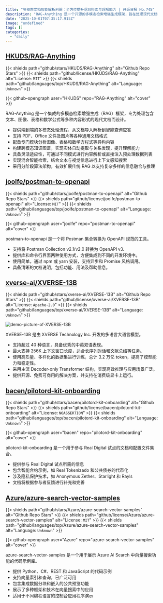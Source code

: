```yaml
---
title: "多模态文档智能解析利器：全方位提升信息检索与理解能力 | 开源日报 No.745"
description: "RAG-Anything 是一个开源的多模态检索增强生成框架，旨在处理现代文档中的多种内容形式，如文本、图像、表格和数学公式。它支持多种文档格式，提供端到端的处理流程，具备图像和表格分析模块，能够构建跨模态知识图谱，增强理解能力。该框架还支持灵活的内容解析和混合智能检索，采用分阶段算法架构，扩展传统的 RAG 方法以实现复杂信息的融合与推理。"
date: "2025-10-01T07:35:17.915Z"
image: "undefined"
tags: []
categories:
  - "daily"
---
```


## [HKUDS/RAG-Anything](https://github.com/HKUDS/RAG-Anything)

{{< shields path="github/stars/HKUDS/RAG-Anything" alt="Github Repo Stars" >}} {{< shields path="github/license/HKUDS/RAG-Anything" alt="License: `MIT`" >}} {{< shields path="github/languages/top/HKUDS/RAG-Anything" alt="Language: `Unknown`" >}}

{{< github-opengraph user="HKUDS" repo="RAG-Anything" alt="cover" >}}

RAG-Anything 是一个集成的多模态检索增强生成（RAG）框架，专为处理包含文本、图像、表格和数学公式等多种内容形式的现代文档而设计。

- 提供端到端的多模态处理流程，从文档导入解析到智能查询应答
- 支持 PDF、Office 文件及图片等各种通用文档格式
- 配备专门模块分析图像、表格和数学方程式等异构内容
- 构建跨模态知识图谱，实现实体自动提取与关系发现，提升理解能力
- 具备灵活适应性，可通过不同模式进行内容解析或直接注入预处理数据列表
- 实现混合智能检索，结合文本与视觉信息进行上下文感知搜索
- 采用分阶段算法架构，有效扩展传统 RAG 以支持复杂多样的信息融合与推理
  
## [joolfe/postman-to-openapi](https://github.com/joolfe/postman-to-openapi)

{{< shields path="github/stars/joolfe/postman-to-openapi" alt="Github Repo Stars" >}} {{< shields path="github/license/joolfe/postman-to-openapi" alt="License: `MIT`" >}} {{< shields path="github/languages/top/joolfe/postman-to-openapi" alt="Language: `Unknown`" >}}

{{< github-opengraph user="joolfe" repo="postman-to-openapi" alt="cover" >}}

postman-to-openapi 是一个将 Postman 集合转换为 OpenAPI 规范的工具。

- 支持将 Postman Collection v2.1/v2.0 转换为 OpenAPI v3.
- 提供库和命令行界面两种使用方式，方便集成到不同的开发环境中。
- 使用简单，通过 npm 或 yarn 安装，支持异步和 Promise 风格调用。
- 具备清晰的文档说明，包括功能、用法及帮助信息。
  
## [xverse-ai/XVERSE-13B](https://github.com/xverse-ai/XVERSE-13B)

{{< shields path="github/stars/xverse-ai/XVERSE-13B" alt="Github Repo Stars" >}} {{< shields path="github/license/xverse-ai/XVERSE-13B" alt="License: `Apache-2.0`" >}} {{< shields path="github/languages/top/xverse-ai/XVERSE-13B" alt="Language: `Unknown`" >}}

![demo-picture-of-XVERSE-13B](https://static.osguider.com/subject/github/xverse-ai/XVERSE-13B/79798c59d37b576b96f58386115f731a.png)

XVERSE-13B 是由 XVERSE Technology Inc. 开发的多语言大语言模型。

- 支持超过 40 种语言，具备优秀的中英双语表现。
- 最大支持 256K 上下文窗口长度，适合长序列对话和文献总结等任务。
- 使用高质量、多样化的数据集进行训练，总计 3.2 万亿 token，提高了模型能力和稳定性。
- 采用主流 Decoder-only Transformer 结构，实现高效推理与应用场景广泛。
- 提供开源、免费可商用的解决方案，并支持在消费级显卡上运行。
  
## [bacen/pilotord-kit-onboarding](https://github.com/bacen/pilotord-kit-onboarding)

{{< shields path="github/stars/bacen/pilotord-kit-onboarding" alt="Github Repo Stars" >}} {{< shields path="github/license/bacen/pilotord-kit-onboarding" alt="License: `NOASSERTION`" >}} {{< shields path="github/languages/top/bacen/pilotord-kit-onboarding" alt="Language: `Unknown`" >}}

{{< github-opengraph user="bacen" repo="pilotord-kit-onboarding" alt="cover" >}}

pilotord-kit-onboarding 是一个用于参与 Real Digital 试点的文档和配置文件集合。

- 提供参与 Real Digital 试点所需的信息
- 包含智能合约示例，如 Real Tokenizado 和公共债券的代币化
- 涉及隐私保护技术，如 Anonymous Zether、Starlight 和 Rayls
- 文档将根据参与者反馈进行补充和完善
  
## [Azure/azure-search-vector-samples](https://github.com/Azure/azure-search-vector-samples)

{{< shields path="github/stars/Azure/azure-search-vector-samples" alt="Github Repo Stars" >}} {{< shields path="github/license/Azure/azure-search-vector-samples" alt="License: `MIT`" >}} {{< shields path="github/languages/top/Azure/azure-search-vector-samples" alt="Language: `Unknown`" >}}

{{< github-opengraph user="Azure" repo="azure-search-vector-samples" alt="cover" >}}

azure-search-vector-samples 是一个用于展示 Azure AI Search 中向量搜索功能的代码示例库。

- 提供 Python、C#、REST 和 JavaScript 的代码示例
- 支持向量索引和查询，已广泛可用
- 包含集成数据分块和嵌入的公共预览功能
- 展示了多种框架和技术在向量搜索中的应用
- 适用于不同编程语言的控制台应用程序演示
  
